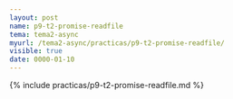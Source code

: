```yaml
---
layout: post
name: p9-t2-promise-readfile
tema: tema2-async
myurl: /tema2-async/practicas/p9-t2-promise-readfile/
visible: true
date: 0000-01-10
---
```


{% include practicas/p9-t2-promise-readfile.md %}
